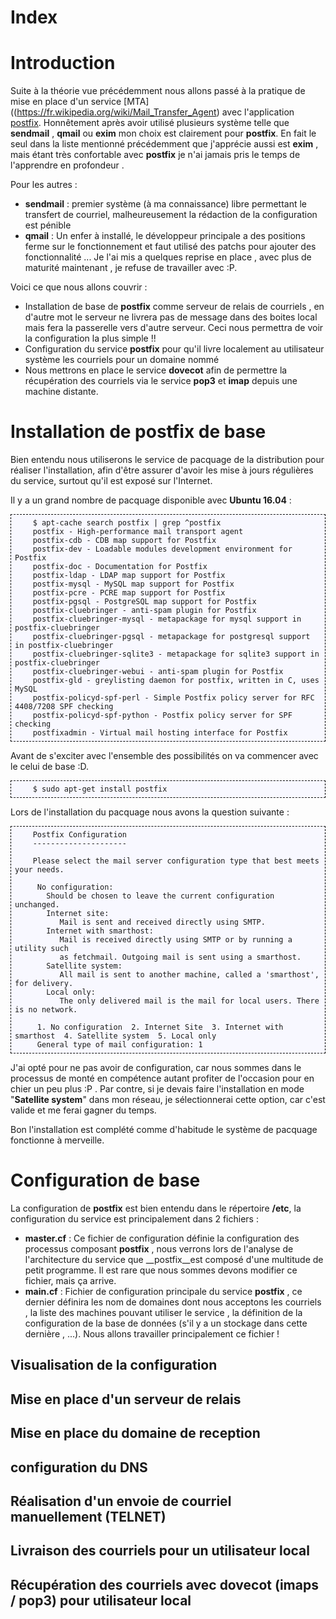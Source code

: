<meta http-equiv='Content-Type' content='text/html; charset=utf-8' /> 
<style>
pre{background:#F8F8FF; border:black dashed 1px; padding:6px}
</style>


# Index 

# <a name="Intro" /> Introduction

Suite à la théorie vue précédemment nous allons passé à la pratique de mise en place d'un service [MTA]((https://fr.wikipedia.org/wiki/Mail_Transfer_Agent) avec l'application [postfix](http://www.postfix.org/). Honnêtement après avoir utilisé plusieurs système telle que __sendmail__ , __qmail__ ou __exim__ mon choix est clairement pour __postfix__. En fait le seul dans la liste mentionné précédemment que j'apprécie aussi est __exim__ , mais étant très confortable avec __postfix__ je n'ai jamais pris le temps de l'apprendre en profondeur .

Pour les autres :

* __sendmail__ : premier système (à ma connaissance) libre permettant le transfert de courriel, malheureusement la rédaction de la configuration est pénible 
* __qmail__ : Un enfer à installé, le développeur principale a des positions ferme sur le fonctionnement et faut utilisé des patchs pour ajouter des fonctionnalité ... Je l'ai mis a quelques reprise en place , avec plus de maturité maintenant , je refuse de travailler avec :P. 

Voici ce que nous allons couvrir :

* Installation de base de __postfix__ comme serveur de relais de courriels , en d'autre mot le serveur ne livrera pas de message dans des boites local mais fera la passerelle vers d'autre serveur. Ceci nous permettra de voir la configuration la plus simple !!
* Configuration du service __postfix__ pour qu'il livre localement au utilisateur système les courriels pour un domaine nommé
* Nous mettrons en place le service __dovecot__ afin de permettre la récupération des courriels via le service __pop3__ et __imap__ depuis une machine distante.

# <a name="Installation" /> Installation de postfix de base 

Bien entendu nous utiliserons le service de pacquage de la distribution pour réaliser l'installation, afin d'être assurer d'avoir les mise à jours régulières du service, surtout qu'il est exposé sur l'Internet.

Il y a un grand nombre de pacquage disponible avec __Ubuntu 16.04__ :

        $ apt-cache search postfix | grep ^postfix
        postfix - High-performance mail transport agent
        postfix-cdb - CDB map support for Postfix
        postfix-dev - Loadable modules development environment for Postfix
        postfix-doc - Documentation for Postfix
        postfix-ldap - LDAP map support for Postfix
        postfix-mysql - MySQL map support for Postfix
        postfix-pcre - PCRE map support for Postfix
        postfix-pgsql - PostgreSQL map support for Postfix
        postfix-cluebringer - anti-spam plugin for Postfix
        postfix-cluebringer-mysql - metapackage for mysql support in postfix-cluebringer
        postfix-cluebringer-pgsql - metapackage for postgresql support in postfix-cluebringer
        postfix-cluebringer-sqlite3 - metapackage for sqlite3 support in postfix-cluebringer
        postfix-cluebringer-webui - anti-spam plugin for Postfix
        postfix-gld - greylisting daemon for postfix, written in C, uses MySQL
        postfix-policyd-spf-perl - Simple Postfix policy server for RFC 4408/7208 SPF checking
        postfix-policyd-spf-python - Postfix policy server for SPF checking
        postfixadmin - Virtual mail hosting interface for Postfix

Avant de s'exciter avec l'ensemble des possibilités on va commencer avec le celui de base :D.

        $ sudo apt-get install postfix

Lors de l'installation du pacquage nous avons la question suivante :

        Postfix Configuration
        ---------------------

        Please select the mail server configuration type that best meets your needs.

         No configuration:
           Should be chosen to leave the current configuration unchanged.
           Internet site:
              Mail is sent and received directly using SMTP.
           Internet with smarthost:
              Mail is received directly using SMTP or by running a utility such
              as fetchmail. Outgoing mail is sent using a smarthost.
           Satellite system:
              All mail is sent to another machine, called a 'smarthost', for delivery.
           Local only:
              The only delivered mail is the mail for local users. There is no network.

         1. No configuration  2. Internet Site  3. Internet with smarthost  4. Satellite system  5. Local only
         General type of mail configuration: 1

J'ai opté pour ne pas avoir de configuration, car nous sommes dans le processus de monté en compétence autant profiter de l'occasion pour en chier un peu plus :P . Par contre, si je devais faire l'installation en mode "__Satellite system__" dans mon réseau, je sélectionnerai cette option, car c'est valide et me ferai gagner du temps. 

Bon l'installation est complété comme d'habitude le système de pacquage fonctionne à merveille.

# <a name="configuration" /> Configuration de base 

La configuration de __postfix__ est bien entendu dans le répertoire **/etc**, la configuration du service est principalement dans 2 fichiers :

* **master.cf** : Ce fichier de configuration définie la configuration des processus composant __postfix__ , nous verrons lors de l'analyse de l'architecture du service que __postfix__est composé d'une multitude de petit programme. Il est rare que nous sommes devons modifier ce fichier, mais ça arrive.
* **main.cf** : Fichier de configuration principale du service __postfix__ , ce dernier définira les nom de domaines dont nous acceptons les courriels , la liste des machines pouvant utiliser le service , la définition de la configuration de la base de données (s'il y a un stockage dans cette dernière , ...). Nous allons travailler principalement ce fichier !



## Visualisation de la configuration
## Mise en place d'un serveur de relais 
## Mise en place du domaine de reception
## configuration du DNS
## Réalisation d'un envoie de courriel manuellement (TELNET)
## Livraison des courriels pour un utilisateur local 
## Récupération des courriels avec dovecot (imaps / pop3) pour utilisateur local


